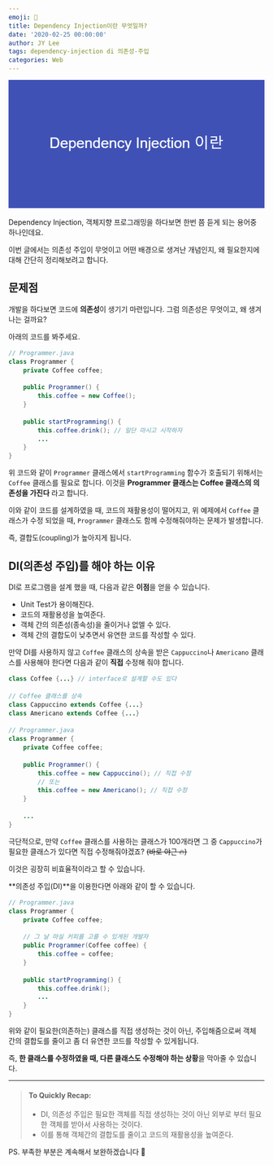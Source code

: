 ```yaml
---
emoji: 💉
title: Dependency Injection이란 무엇일까?
date: '2020-02-25 00:00:00'
author: JY Lee
tags: dependency-injection di 의존성-주입
categories: Web
---
```


![](./images/thumbnail.png)

Dependency Injection, 객체지향 프로그래밍을 하다보면 한번 쯤 듣게 되는 용어중 하나인데요.

이번 글에서는 의존성 주입이 무엇이고 어떤 배경으로 생겨난 개념인지, 왜 필요한지에 대해 간단히 정리해보려고 합니다.

## 문제점

개발을 하다보면 코드에 **의존성**이 생기기 마련입니다. 그럼 의존성은 무엇이고, 왜 생겨나는 걸까요?

아래의 코드를 봐주세요.

```java
// Programmer.java
class Programmer {
    private Coffee coffee;

    public Programmer() {
    	this.coffee = new Coffee();
    }

    public startProgramming() {
    	this.coffee.drink(); // 일단 마시고 시작하자
        ...
    }
}
```

위 코드와 같이 `Programmer` 클래스에서 `startProgramming` 함수가 호출되기 위해서는 `Coffee` 클래스를 필요로 합니다. 이것을 **Programmer 클래스는 Coffee 클래스의 의존성을 가진다** 라고 합니다.

이와 같이 코드를 설계하였을 때, 코드의 재활용성이 떨어지고, 위 예제에서 `Coffee` 클래스가 수정 되었을 때, `Programmer` 클래스도 함께 수정해줘야하는 문제가 발생합니다.

즉, 결합도(coupling)가 높아지게 됩니다.

## DI(의존성 주입)를 해야 하는 이유

DI로 프로그램을 설계 했을 때, 다음과 같은 **이점**을 얻을 수 있습니다.

- Unit Test가 용이해진다.
- 코드의 재활용성을 높여준다.
- 객체 간의 의존성(종속성)을 줄이거나 없엘 수 있다.
- 객체 간의 결합도이 낮추면서 유연한 코드를 작성할 수 있다.

만약 DI를 사용하지 않고 `Coffee` 클래스의 상속을 받은 `Cappuccino`나 `Americano` 클래스를 사용해야 한다면 다음과 같이 **직접** 수정해 줘야 합니다.

```java
class Coffee {...} // interface로 설계할 수도 있다

// Coffee 클래스를 상속
class Cappuccino extends Coffee {...}
class Americano extends Coffee {...}

// Programmer.java
class Programmer {
    private Coffee coffee;

    public Programmer() {
    	this.coffee = new Cappuccino(); // 직접 수정
        // 또는
        this.coffee = new Americano(); // 직접 수정
    }

    ...
}
```

극단적으로, 만약 `Coffee` 클래스를 사용하는 클래스가 100개라면 그 중 `Cappuccino`가 필요한 클래스가 있다면 직접 수정해줘야겠죠? ~~(바로 야근 🔥)~~

이것은 굉장히 비효율적이라고 할 수 있습니다.

**의존성 주입(DI)**을 이용한다면 아래와 같이 할 수 있습니다.

```java
// Programmer.java
class Programmer {
    private Coffee coffee;

    // 그 날 마실 커피를 고를 수 있게된 개발자
    public Programmer(Coffee coffee) {
    	this.coffee = coffee;
    }

    public startProgramming() {
    	this.coffee.drink();
        ...
    }
}
```

위와 같이 필요한(의존하는) 클래스를 직접 생성하는 것이 아닌, 주입해줌으로써 객체 간의 결합도를 줄이고 좀 더 유연한 코드를 작성할 수 있게됩니다.

즉, **한 클래스를 수정하였을 때, 다른 클래스도 수정해야 하는 상황**을 막아줄 수 있습니다.

---

> #### To Quickly Recap:
>
> - DI, 의존성 주입은 필요한 객체를 직접 생성하는 것이 아닌 외부로 부터 필요한 객체를 받아서 사용하는 것이다.
> - 이를 통해 객체간의 결합도를 줄이고 코드의 재활용성을 높여준다.

PS. 부족한 부분은 계속해서 보완하겠습니다 🙏

```toc

```
